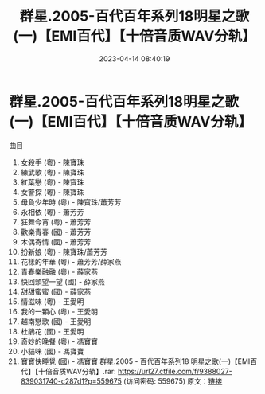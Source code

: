 ﻿---
title: 群星.2005-百代百年系列18明星之歌(一)【EMI百代】【十倍音质WAV分轨】
date: 2023-04-14 08:40:19
categories: WAV车载音乐、镜像
tags: 华语中文
---
# 群星.2005-百代百年系列18明星之歌(一)【EMI百代】【十倍音质WAV分轨】

曲目
01. 女殺手 (粵) - 陳寶珠
02. 練武歌 (粵) - 陳寶珠
03. 紅葉戀 (粵) - 陳寶珠
04. 女警探 (粵) - 陳寶珠
05. 毋負少年時 (粵) - 陳寶珠/蕭芳芳
06. 永相依 (粵) - 蕭芳芳
07. 狂舞今宵 (粵) - 蕭芳芳
08. 歡樂青春 (國) - 蕭芳芳
09. 木偶寄情 (國) - 蕭芳芳
10. 扮新娘 (粵) - 陳寶珠/蕭芳芳
11. 花樣的年華 (粵) - 蕭芳芳/薛家燕
12. 青春樂融融 (粵) - 薛家燕
13. 快回頭望一望 (國) - 薛家燕
14. 甜甜蜜蜜 (國) - 薛家燕
15. 情滋味 (粵) - 王愛明
16. 我的一顆心 (粵) - 王愛明
17. 越南戀歌 (國) - 王愛明
18. 杜鵑花 (國) - 王愛明
19. 奇妙的晚餐 (粵) - 馮寶寶
20. 小貓咪 (國) - 馮寶寶
21. 寶寶快睡覺 (國) - 馮寶寶
群星.2005 - 百代百年系列18 明星之歌(一)【EMI百代】【十倍音质WAV分轨】.rar: https://url27.ctfile.com/f/9388027-839031740-c287d1?p=559675
(访问密码: 559675)
原文：[链接](https://blog.sina.com.cn/s/blog_1647c7e76010311fy.html)
